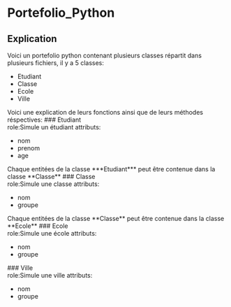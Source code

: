 # Portefolio_Python
## Explication
Voici un portefolio python contenant plusieurs classes répartit dans plusieurs fichiers,
il y a 5 classes:
<ul>
  <li>Etudiant</li>
  <li>Classe</li>
  <li>Ecole</li>
  <li>Ville</li>
</ul>
Voici une explication de leurs fonctions ainsi que de leurs méthodes réspectives:
### Etudiant
<br/>
role:Simule un étudiant
attributs:
<ul>
  <li>nom</li>
  <li>prenom</li>
  <li>age</li>
</ul>
Chaque entitées de la classe ***Etudiant*** peut être contenue dans la classe **Classe**
### Classe
<br/>
role:Simule une classe
attributs:
<ul>
  <li>nom</li>
  <li>groupe</li>
</ul>
Chaque entitées de la classe **Classe** peut être contenue dans la classe **Ecole**
### Ecole
<br/>
role:Simule une école
attributs:
<ul>
  <li>nom</li>
  <li>groupe</li>
</ul>
### Ville
<br/>
role:Simule une ville
attributs:
<ul>
  <li>nom</li>
  <li>groupe</li>
</ul>
